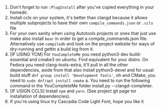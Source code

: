 1. Don't forget to run `:PlugInstall` after you've copied everything in your homedir.
2. Install ccls on your system, it's better than clangd because it allows multiple subprojects to have their own `compile_commands.json` or `.ccls` file
3. For your own sanity when using Autotools projects or ones that just use make also install `bear` in order to 
get a compile_commands.json file. Alternatively use `compiledb` and look on the project website for ways of dry-running and gettin a build log from it.
4. [IF USING YCM] For `YouCompleteMe` you need python3-dev build-essential and cmake3 on ubuntu. Find equivalent for your distro. On Fedora you need 
   clang-tools-extra, it'll pull in all the other dependencies, aside from that also install python3-devel and for usual build stuff `dnf group install
   'Development Tools'`, oh and CMake, you need to `sudo dnf/apt install cmake`
   a. You need to run the following command in the YouCompleteMe folder install.py --clangd-completer.
6. [IF USIGN CCLS] Install `npm` and `yarn`. (See project git page tor installation of dependencies).
7. If you're using linux try Cascadia Code Light Font, hope you like it
